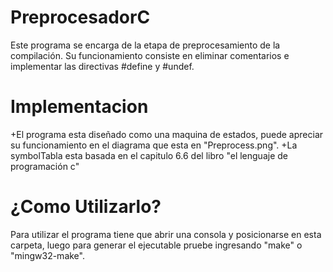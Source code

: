 # PreprocesadorC
Este programa se encarga de la etapa de preprocesamiento de la compilación. Su funcionamiento consiste en eliminar comentarios e implementar las directivas #define y #undef.

# Implementacion

+El programa esta diseñado como una maquina de estados, puede apreciar su funcionamiento en el diagrama que esta en "Preprocess.png".
+La symbolTabla esta basada en el capitulo 6.6 del libro "el lenguaje de programación c"

# ¿Como Utilizarlo?

Para utilizar el programa tiene que abrir una consola y posicionarse en esta carpeta, luego para generar el ejecutable pruebe ingresando "make" o "mingw32-make".
